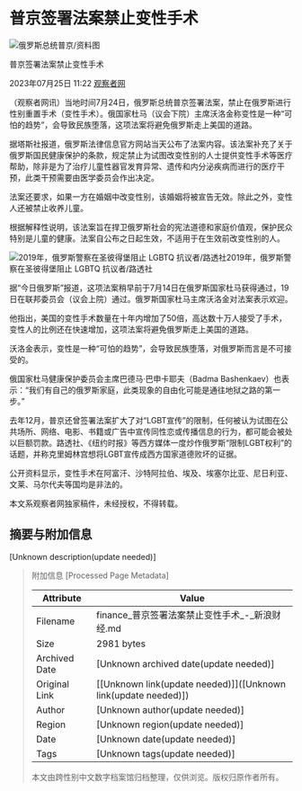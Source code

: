 # 普京签署法案禁止变性手术

![俄罗斯总统普京/资料图](//n.sinaimg.cn/sinakd20230725s/97/w543h354/20230725/ee90-5b2627aeeeefc71ba253d462d779a0ee.png)

普京签署法案禁止变性手术

2023年07月25日 11:22 [观察者网](https://m.guancha.cn/internation/2023_07_25_702294.shtml)

（观察者网讯）当地时间7月24日，俄罗斯总统普京签署法案，禁止在俄罗斯进行性别重置手术（变性手术）。俄国家杜马（议会下院）主席沃洛金称变性是一种“可怕的趋势”，会导致民族堕落，这项法案将避免俄罗斯走上美国的道路。

据塔斯社报道，俄罗斯法律信息官方网站当天公布了法案内容。该法案补充了关于俄罗斯国民健康保护的条款，规定禁止为试图改变性别的人士提供变性手术等医疗帮助，除非是为了治疗儿童性器官发育异常、遗传和内分泌疾病而进行的医疗干预，此类干预需要由医学委员会作出决定。

法案还要求，如果一方在婚姻中改变性别，该婚姻将被宣告无效。除此之外，变性人还被禁止收养儿童。

根据解释性说明，该法案旨在捍卫俄罗斯社会的宪法道德和家庭价值观，保护民众特别是儿童的健康。法案自公布之日起生效，不适用于在生效前改变性别的人。

![2019年，俄罗斯警察在圣彼得堡阻止 LGBTQ 抗议者/路透社](//n.sinaimg.cn/sinakd20230725s/283/w649h434/20230725/312a-4ae763adbd1e1413983a2aaf3216587f.png)2019年，俄罗斯警察在圣彼得堡阻止 LGBTQ 抗议者/路透社

据“今日俄罗斯”报道，这项法案稍早前于7月14日在俄罗斯国家杜马获得通过，19日在联邦委员会（议会上院）通过。俄罗斯国家杜马主席沃洛金对法案表示欢迎。

他指出，美国的变性手术数量在十年内增加了50倍，高达数十万人接受了手术，变性人的比例还在快速增加，这项法案将避免俄罗斯走上美国的道路。

沃洛金表示，变性是一种“可怕的趋势”，会导致民族堕落，对俄罗斯而言是不可接受的。

俄国家杜马健康保护委员会主席巴德马·巴申卡耶夫（Badma Bashenkaev）也表示：“我们有自己的俄罗斯家庭，此类现象的自由化可能是通往地狱之路的第一步。”

去年12月，普京还曾签署法案扩大了对“LGBT宣传”的限制，任何被认为试图在公共场所、网络、电影、书籍或广告中宣传同性恋或传播信息的行为，都可能会被处以巨额罚款。路透社、《纽约时报》等西方媒体一度炒作俄罗斯“限制LGBT权利”的话题，并称克里姆林宫想将LGBT宣传成西方国家道德败坏的证据。

公开资料显示，变性手术在阿富汗、沙特阿拉伯、埃及、埃塞尔比亚、尼日利亚、文莱、马尔代夫等国均是非法的。

本文系观察者网独家稿件，未经授权，不得转载。

## 摘要与附加信息

<!-- tcd_abstract -->
[Unknown description(update needed)]
<!-- tcd_abstract_end -->

> 附加信息 [Processed Page Metadata]
>
> | Attribute       | Value                                  |
> |-----------------|----------------------------------------|
> | Filename        | finance_普京签署法案禁止变性手术_-_新浪财经.md                             |
> | Size            | 2981 bytes                           |
> | Archived Date   | [Unknown archived date(update needed)]                             |
> | Original Link   | [[Unknown link(update needed)]]([Unknown link(update needed)])                       |
> | Author          | [Unknown author(update needed)]                               |
> | Region          | [Unknown region(update needed)]                               |
> | Date            | [Unknown date(update needed)]                                 |
> | Tags            | [Unknown tags(update needed)]                                 |
>
> 本文由跨性别中文数字档案馆归档整理，仅供浏览。版权归原作者所有。
>